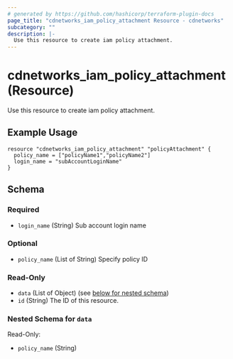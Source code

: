 ```yaml
---
# generated by https://github.com/hashicorp/terraform-plugin-docs
page_title: "cdnetworks_iam_policy_attachment Resource - cdnetworks"
subcategory: ""
description: |-
  Use this resource to create iam policy attachment.
---
```


# cdnetworks_iam_policy_attachment (Resource)
Use this resource to create iam policy attachment.

## Example Usage
```hcl
resource "cdnetworks_iam_policy_attachment" "policyAttachment" {
  policy_name = ["policyName1","policyName2"]
  login_name = "subAccountLoginName"
}
```



<!-- schema generated by tfplugindocs -->
## Schema

### Required

- `login_name` (String) Sub account login name

### Optional

- `policy_name` (List of String) Specify policy ID

### Read-Only

- `data` (List of Object) (see [below for nested schema](#nestedatt--data))
- `id` (String) The ID of this resource.

<a id="nestedatt--data"></a>
### Nested Schema for `data`

Read-Only:

- `policy_name` (String)
